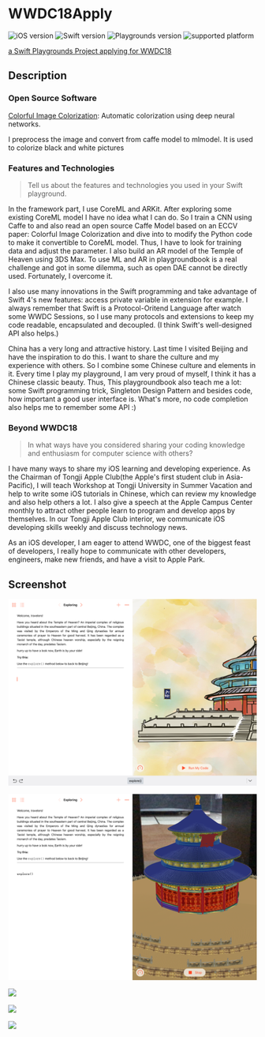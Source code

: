 # WWDC18Apply

![iOS version](https://img.shields.io/badge/iOS-11.2-brightgreen.svg) ![Swift version](https://img.shields.io/badge/Swift-4.0-blue.svg) ![Playgrounds version](https://img.shields.io/badge/Swift%20Playgrounds-2.0%20or%20later-orange.svg) ![supported platform](https://img.shields.io/badge/platform-iPad-lightgrey.svg)

[a Swift Playgrounds Project applying for WWDC18](https://github.com/zjzsliyang/WWDC17Apply)

## Description

### Open Source Software

[Colorful Image Colorization](https://github.com/richzhang/colorization): Automatic colorization using deep neural networks. 

I preprocess the image and convert from caffe model  to mlmodel. It is used to colorize black and white pictures

### Features and Technologies

> Tell us about the features and technologies you used in your Swift playground.

In the framework part, I use CoreML and ARKit. After exploring some existing CoreML model I have no idea what I can do. So I train a CNN using Caffe to and also read an open source Caffe Model based on an ECCV paper: Colorful Image Colorization and dive into to modify the Python code to make it convertible to CoreML model. Thus, I have to look for training data and adjust the parameter. I also build an AR model of the Temple of Heaven using 3DS Max. To use ML and AR in playgroundbook is a real challenge and got in some dilemma, such as open DAE cannot be directly used. Fortunately, I overcome it.

I also use many innovations in the Swift programming and take advantage of Swift 4's new features: access private variable in extension for example. I always remember that Swift is a Protocol-Oritend Language after watch some WWDC Sessions, so I use many protocols and extensions to keep my code readable, encapsulated and decoupled. (I think Swift's well-designed API also helps.)

China has a very long and attractive history. Last time I visited Beijing and have the inspiration to do this. I want to share the culture and my experience with others. So I combine some Chinese culture and elements in it. Every time I play my playground, I am very proud of myself, I think it has a Chinese classic beauty. Thus, This playgroundbook also teach me a lot: some Swift programming trick, Singleton Design Pattern and besides code, how important a good user interface is. What's more, no code completion also helps me to remember some API :)

### Beyond WWDC18

> In what ways have you considered sharing your coding knowledge and enthusiasm for computer science with others?

I have many ways to share my iOS learning and developing experience. As the Chairman of Tongji Apple Club(the Apple's first student club in Asia-Pacific), I will teach Workshop at Tongji University in Summer Vacation and help to write some iOS tutorials in Chinese, which can review my knowledge and also help others a lot. I also give a speech at the Apple Campus Center monthly to attract other people learn to program and develop apps by themselves. In our Tongji Apple Club interior, we communicate iOS developing skills weekly and discuss technology news.

As an iOS developer, I am eager to attend WWDC, one of the biggest feast of developers, I really hope to communicate with other developers, engineers, make new friends, and have a visit to Apple Park.

## Screenshot

![](ref/explore1.PNG)

![](ref/explore2.PNG)

![](ref/polish1.PNG)

![](ref/polish2.PNG)

![](ref/polish3.PNG)

